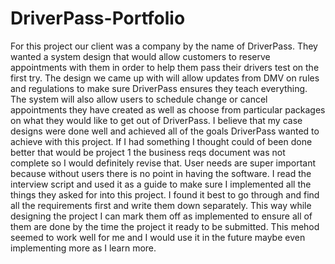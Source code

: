 # DriverPass-Portfolio
For this project our client was a company by the name of DriverPass. They wanted a system design that would allow customers to reserve appointments with them in order to help them pass their drivers test on the first try. The design we came up with will allow updates from DMV on rules and regulations to make sure DriverPass ensures they teach everything. The system will also allow users to schedule change or cancel appointments they have created as well as choose from particular packages on what they would like to get out of DriverPass. I believe that my case designs were done well and achieved all of the goals DriverPass wanted to achieve with this project. If I had something I thought could of been done better that would be project 1 the business reqs document was not complete so I would definitely revise that. User needs are super important because without users there is no point in having the software. I read the interview script and used it as a guide to make sure I implemented all the things they asked for into this project. I found it best to go through and find all the requirements first and write them down separately. This way while designing the project I can mark them off as implemented to ensure all of them are done by the time the project it ready to be submitted. This mehod seemed to work well for me and I would use it in the future maybe even implementing more as I learn more. 
